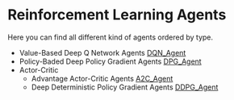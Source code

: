 # Reinforcement Learning Agents
Here you can find all different kind of agents ordered by type.
- Value-Based Deep Q Network Agents [DQN_Agent](https://github.com/SergioHdezG/RL_library/tree/master/RL_Agent/DQN_Agent)
- Policy-Baded Deep Policy Gradient Agents [DPG_Agent](https://github.com/SergioHdezG/RL_library/tree/master/RL_Agent/DPGAgent)
- Actor-Critic 
  - Advantage Actor-Critic Agents [A2C_Agent](https://github.com/SergioHdezG/RL_library/tree/master/RL_Agent/A2C_Agent)
  - Deep Deterministic Policy Gradient Agents [DDPG_Agent](https://github.com/SergioHdezG/RL_library/tree/master/RL_Agent/DDPG_Agent)
